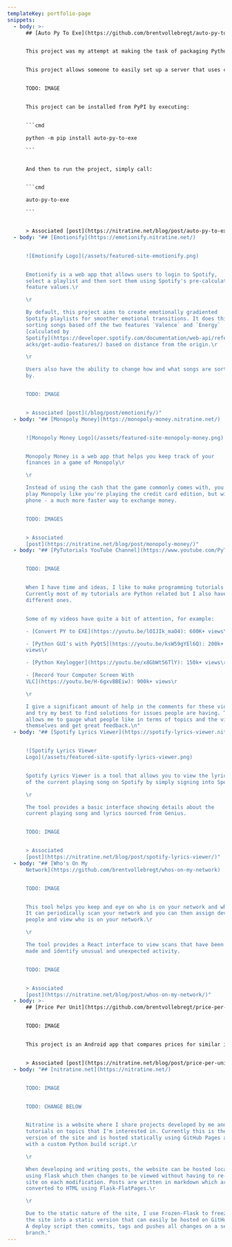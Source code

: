 ```yaml
---
templateKey: portfolio-page
snippets:
  - body: >-
      ## [Auto Py To Exe](https://github.com/brentvollebregt/auto-py-to-exe)


      This project was my attempt at making the task of packaging Python scripts to Windows executables to run on computers without Python installed easier for new-comers.


      This project allows someone to easily set up a server that uses chromes app mode as an interface and then calls PyInstaller with the parameters provided by the user.


      TODO: IMAGE


      This project can be installed from PyPI by executing:


      ```cmd

      python -m pip install auto-py-to-exe

      ```


      And then to run the project, simply call:


      ```cmd

      auto-py-to-exe

      ```


      > Associated [post](https://nitratine.net/blog/post/auto-py-to-exe/)
  - body: "## [Emotionify](https://emotionify.nitratine.net/)


      ![Emotionify Logo](/assets/featured-site-emotionify.png)


      Emotionify is a web app that allows users to login to Spotify,
      select a playlist and then sort them using Spotify's pre-calculated audio
      feature values.\r

      \r

      By default, this project aims to create emotionally gradiented
      Spotify playlists for smoother emotional transitions. It does this by
      sorting songs based off the two features `Valence` and `Energy`
      [calculated by
      Spotify](https://developer.spotify.com/documentation/web-api/reference/tr\
      acks/get-audio-features/) based on distance from the origin.\r

      \r

      Users also have the ability to change how and what songs are sorted
      by.


      TODO: IMAGE


      > Associated [post](/blog/post/emotionify/)"
  - body: "## [Monopoly Money](https://monopoly-money.nitratine.net/)


      ![Monopoly Money Logo](/assets/featured-site-monopoly-money.png)


      Monopoly Money is a web app that helps you keep track of your
      finances in a game of Monopoly\r

      \r

      Instead of using the cash that the game commonly comes with, you can
      play Monopoly like you're playing the credit card edition, but with your
      phone - a much more faster way to exchange money.


      TODO: IMAGES


      > Associated
      [post](https://nitratine.net/blog/post/monopoly-money/)"
  - body: "## [PyTutorials YouTube Channel](https://www.youtube.com/PyTutorials)


      TODO: IMAGE


      When I have time and ideas, I like to make programming tutorials.
      Currently most of my tutorials are Python related but I also have a few
      different ones.


      Some of my videos have quite a bit of attention, for example:

      - [Convert PY to EXE](https://youtu.be/lOIJIk_maO4): 600K+ views\r

      - [Python GUI's with PyQt5](https://youtu.be/ksW59gYEl6Q): 200k+
      views\r

      - [Python Keylogger](https://youtu.be/x8GbWt56TlY): 150k+ views\r

      - [Record Your Computer Screen With
      VLC](https://youtu.be/H-6gxvBBEiw): 900k+ views\r

      \r

      I give a significant amount of help in the comments for these videos
      and try my best to find solutions for issues people are having. This also
      allows me to gauge what people like in terms of topics and the videos
      themselves and get great feedback.\n"
  - body: "## [Spotify Lyrics Viewer](https://spotify-lyrics-viewer.nitratine.net/)


      ![Spotify Lyrics Viewer
      Logo](/assets/featured-site-spotify-lyrics-viewer.png)


      Spotify Lyrics Viewer is a tool that allows you to view the lyrics
      of the current playing song on Spotify by simply signing into Spotify.\r

      \r

      The tool provides a basic interface showing details about the
      current playing song and lyrics sourced from Genius.


      TODO: IMAGE


      > Associated
      [post](https://nitratine.net/blog/post/spotify-lyrics-viewer/)"
  - body: "## [Who's On My
      Network](https://github.com/brentvollebregt/whos-on-my-network)


      TODO: IMAGE


      This tool helps you keep and eye on who is on your network and when.
      It can periodically scan your network and you can then assign devices to
      people and view who is on your network.\r

      \r

      The tool provides a React interface to view scans that have been
      made and identify unusual and unexpected activity.


      TODO: IMAGE


      > Associated
      [post](https://nitratine.net/blog/post/whos-on-my-network/)"
  - body: >-
      ## [Price Per Unit](https://github.com/brentvollebregt/price-per-unit)


      TODO: IMAGE


      This project is an Android app that compares prices for similar items and will calculate the price per unit for each item. These values can then be compared to find the best value for money. Simply give a name (optional), enter in the cost, amount and size of each item and the unit per dollar will be calculated.


      > Associated [post](https://nitratine.net/blog/post/price-per-unit/)
  - body: "## [nitratine.net](https://nitratine.net/)


      TODO: IMAGE


      TODO: CHANGE BELOW


      Nitratine is a website where I share projects developed by me and
      tutorials on topics that I'm interested in. Currently this is the third
      version of the site and is hosted statically using GitHub Pages and built
      with a custom Python build script.\r

      \r

      When developing and writing posts, the website can be hosted locally
      using Flask which then changes to be viewed without having to re-build the
      site on each modification. Posts are written in markdown which are
      converted to HTML using Flask-FlatPages.\r

      \r

      Due to the static nature of the site, I use Frozen-Flask to freeze
      the site into a static version that can easily be hosted on GitHub pages.
      A deploy script then commits, tags and pushes all changes on a separate
      branch."
---
```

